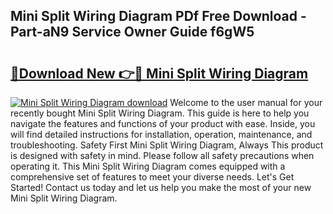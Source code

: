 ## Mini Split Wiring Diagram PDf Free Download - Part-aN9 Service Owner Guide f6gW5

# <h2><a href="http://dfk4qdt.blite.top/?on=Mini+Split+Wiring+Diagram">🔗Download New 👉🔴 Mini Split Wiring Diagram</a></h2>

[![Mini Split Wiring Diagram download](https://i.imgur.com/lujVjoI.png)](http://dfk4qdt.blite.top/?on=Mini+Split+Wiring+Diagram)
Welcome to the user manual for your recently bought Mini Split Wiring Diagram. This guide is here to help you navigate the features and functions of your product with ease. Inside, you will find detailed instructions for installation, operation, maintenance, and troubleshooting. Safety First Mini Split Wiring Diagram, Always This product is designed with safety in mind. Please follow all safety precautions when operating it. This Mini Split Wiring Diagram comes equipped with a comprehensive set of features to meet your diverse needs. Let's Get Started! Contact us today and let us help you make the most of your new Mini Split Wiring Diagram.
